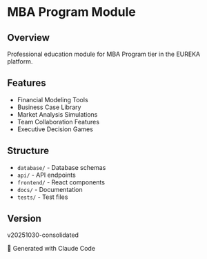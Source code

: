 # MBA Program Module

## Overview
Professional education module for MBA Program tier in the EUREKA platform.

## Features
- Financial Modeling Tools
- Business Case Library
- Market Analysis Simulations
- Team Collaboration Features
- Executive Decision Games

## Structure
- `database/` - Database schemas
- `api/` - API endpoints
- `frontend/` - React components
- `docs/` - Documentation
- `tests/` - Test files

## Version
v20251030-consolidated

🤖 Generated with Claude Code
